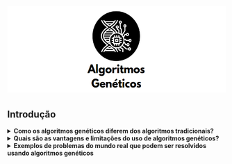 <h1 align="center"> <img src="logo_algoritmo_genetico2.PNG" style="width:530px;height:200px"/> 
</h1>

## Introdução

<details>
    
__<summary>Como os algoritmos genéticos diferem dos algoritmos tradicionais?</summary>__

Os algoritmos genéticos diferem dos algoritmos tradicionais de várias maneiras. As principais características dos algoritmos genéticos que os distinguem dos algoritmos tradicionais são manter uma população de soluções, usar uma representação genética das soluções, utilizar o resultado de uma função de aptidão e exibir um comportamento probabilístico. Algoritmos tradicionais, por outro lado, normalmente usam uma única solução e métodos determinísticos para otimizá-la.
    
</details>

<details>
    
__<summary>Quais são as vantagens e limitações do uso de algoritmos genéticos?</summary>__
    
Os algoritmos genéticos têm várias vantagens, incluindo capacidade de otimização global, manipulação de problemas com uma representação matemática complexa, manipulação de problemas que carecem de representação matemática, resiliência ao ruído, suporte para paralelismo e processamento distribuído e adequação para aprendizado contínuo. No entanto, os algoritmos genéticos também apresentam algumas limitações, como a necessidade de uma função de aptidão bem definida e a possibilidade de convergência prematura.
    
</details>

<details>
    
__<summary>Exemplos de problemas do mundo real que podem ser resolvidos usando algoritmos genéticos</summary>__
    
Alguns exemplos incluem otimizar o projeto de componentes mecânicos, agendar tarefas em processos de fabricação, projetar redes neurais para reconhecimento de padrões e otimizar o posicionamento de torres de celular em uma rede sem fio. Algoritmos genéticos também podem ser usados em modelagem financeira, processamento de imagem e mineração de dados.
    
<details>